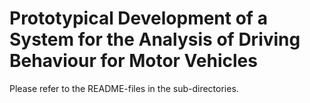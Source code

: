 # Prototypical Development of a System for the Analysis of Driving Behaviour for Motor Vehicles

Please refer to the README-files in the sub-directories.


